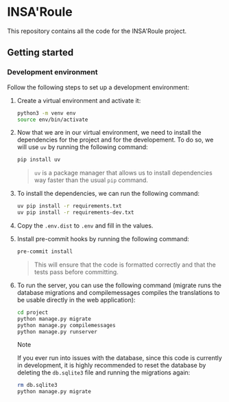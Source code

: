 # INSA'Roule
This repository contains all the code for the INSA'Roule project.

## Getting started
### Development environment
Follow the following steps to set up a development environment:
1. Create a virtual environment and activate it:
    
    ```bash
    python3 -m venv env
    source env/bin/activate
    ```
2. Now that we are in our virtual environment, we need to install the dependencies for the project and for the developement. To do so, we will use `uv` by running the following command:
    
    ```bash
    pip install uv
    ```
    > `uv` is a package manager that allows us to install dependencies way faster than the usual `pip` command.

3. To install the dependencies, we can run the following command:
    
    ```bash
    uv pip install -r requirements.txt
    uv pip install -r requirements-dev.txt
    ```

4. Copy the `.env.dist` to `.env` and fill in the values.

5. Install pre-commit hooks by running the following command:
    
    ```bash
    pre-commit install
    ```

    > This will ensure that the code is formatted correctly and that the tests pass before committing.


6. To run the server, you can use the following command (migrate runs the database migrations and compilemessages compiles the translations to be usable directly in the web application):
    
    ```bash
    cd project
    python manage.py migrate
    python manage.py compilemessages
    python manage.py runserver
    ```

    > [!NOTE] 
    > If you ever run into issues with the database, since this code is currently in development, it is highly recommended to reset the database by deleting the `db.sqlite3` file and running the migrations again:
    > ```bash
    > rm db.sqlite3
    > python manage.py migrate
    > ```
    > 